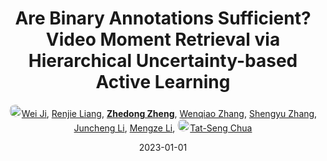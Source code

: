 ---
title: "Are Binary Annotations Sufficient? Video Moment Retrieval via Hierarchical Uncertainty-based Active Learning"
collection: publications
permalink: /publication/Are-Bina2023
date: 2023-01-01
doi: 
keywords: 
venue: 'CVPR'
paperurl: 'https://zdzheng.xyz/files/CVPR23-Ji.pdf'
code: 'https://github.com/renjie-liang/HUAL'
author: '<a href="https://zdzheng.xyz/authors/Wei-Ji" class="author"> <img src="https://zdzheng.xyz/files/wei-ji.jpeg" alt="Wei-Ji" style="border-radius: 50%; height:20px; width:20px">Wei Ji</a>, <a href="https://zdzheng.xyz/authors/Renjie-Liang" class="author">Renjie Liang</a>, <strong><a href="https://zdzheng.xyz/authors/Zhedong-Zheng" class="author">Zhedong Zheng</a></strong>, <a href="https://zdzheng.xyz/authors/Wenqiao-Zhang" class="author">Wenqiao Zhang</a>, <a href="https://zdzheng.xyz/authors/Shengyu-Zhang" class="author">Shengyu Zhang</a>, <a href="https://zdzheng.xyz/authors/Juncheng-Li" class="author">Juncheng Li</a>, <a href="https://zdzheng.xyz/authors/Mengze-Li" class="author">Mengze Li</a>, <a href="https://zdzheng.xyz/authors/Tat-Seng-Chua" class="author"> <img src="https://zdzheng.xyz/files/tat-seng-chua.jpeg" alt="Tat-Seng-Chua" style="border-radius: 50%; height:20px; width:20px">Tat-Seng Chua</a>'
sqlauthor: '{"@type": "Person","name": "Wei Ji"}, {"@type": "Person","name": "Renjie Liang"}, {"@type": "Person","name": "Zhedong Zheng"}, {"@type": "Person","name": "Wenqiao Zhang"}, {"@type": "Person","name": "Shengyu Zhang"}, {"@type": "Person","name": "Juncheng Li"}, {"@type": "Person","name": "Mengze Li"}, {"@type": "Person","name": "Tat Seng Chua"}'
citation: ' Wei Ji,  Renjie Liang,  Zhedong Zheng,  Wenqiao Zhang,  Shengyu Zhang,  Juncheng Li,  Mengze Li,  Tat-Seng Chua, &quot;Are Binary Annotations Sufficient? Video Moment Retrieval via Hierarchical Uncertainty-based Active Learning.&quot; CVPR, 2023.'
pub_year: '2023'
bib: >
    @article{ji2023binary,<br>author = "Ji, Wei and Liang, Renjie and Zheng, Zhedong and Zhang, Wenqiao and Zhang, Shengyu and Li, Juncheng and Li, Mengze and Chua, Tat-Seng",<br>title = "Are Binary Annotations Sufficient? Video Moment Retrieval via Hierarchical Uncertainty-based Active Learning",<br>booktitle = "CVPR",<br>code = "https://github.com/renjie-liang/HUAL",<br>url = "https://zdzheng.xyz/files/CVPR23-Ji.pdf",<br>year = "2023"
    }

---